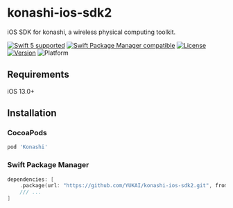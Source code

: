 # konashi-ios-sdk2

iOS SDK for konashi, a wireless physical computing toolkit.

[![Swift 5 supported](https://img.shields.io/badge/Swift-5.7-orange.svg)](https://github.com/apple/swift)
[![Swift Package Manager compatible](https://img.shields.io/badge/Swift_Package_Manager-compatible-orange)](https://swift.org/package-manager/)
[![License](https://img.shields.io/cocoapods/l/Konashi.svg?style=flat)](http://cocoadocs.org/docsets/Konashi)
[![Version](https://img.shields.io/cocoapods/v/Konashi.svg)](https://cocoapods.org/pods/Konashi)
![Platform](https://img.shields.io/cocoapods/p/Konashi.svg?style=flat)

## Requirements

iOS 13.0+

## Installation

### CocoaPods

```ruby
pod 'Konashi'
```

### Swift Package Manager

```swift
dependencies: [
    .package(url: "https://github.com/YUKAI/konashi-ios-sdk2.git", from: "1.0.0"),
    /// ...
]
```
